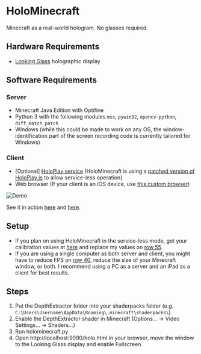 # HoloMinecraft
Minecraft as a real-world hologram. No glasses required.

## Hardware Requirements
- [Looking Glass](https://lookingglassfactory.com) holographic display

## Software Requirements
### Server
- Minecraft Java Edition with Optifine
- Python 3 with the following modules `mss`, `pywin32`, `opencv-python`, `diff_match_patch`
- Windows (while this could be made to work on any OS, the window-identification part of the screen recording code is currently tailored for Windows)

### Client
- \[Optional\] [HoloPlay service](https://lookingglassfactory.com/software/holoplay-service) (HoloMinecraft is using a [patched version of HoloPlay.js](https://github.com/jankais3r/driverless-HoloPlay.js) to allow service-less operation)
- Web browser (If your client is an iOS device, use [this custom browser](https://github.com/jankais3r/iOS-LookingGlass))

![Demo](https://github.com/jankais3r/HoloMinecraft/blob/main/demo.gif)

See it in action [here](https://twitter.com/jankais3r/status/1343244779379961858) and [here](https://twitter.com/jankais3r/status/1343245360047804416).

## Setup
- If you plan on using HoloMinecraft in the service-less mode, get your calibration values at [here](https://eka.hn/calibration_test.html) and replace my values on [row 55](https://github.com/jankais3r/HoloMinecraft/blob/main/holominecraft.py#L55).
- If you are using a single computer as both server and client, you might have to reduce FPS on [row 40](https://github.com/jankais3r/HoloMinecraft/blob/main/holominecraft.py#L40), reduce the size of your Minecraft window, or both. I recommend using a PC as a server and an iPad as a client for best results.

## Steps
1) Put the DepthExtractor folder into your shaderpacks folder (e.g. `C:\Users\Username\AppData\Roaming\.minecraft\shaderpacks\`)
2) Enable the DepthExtractor shader in Minecraft (Options… -> Video Settings… -> Shaders…)
3) Run holominecraft.py
4) Open http://localhost:9090/holo.html in your browser, move the window to the Looking Glass display and enable Fullscreen.



